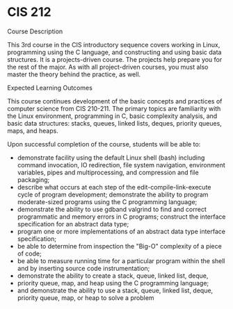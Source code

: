 # CIS 212

Course Description 

This 3rd course in the CIS introductory sequence covers working in Linux,
programming using the C language, and constructing and using basic data
structures. It is a projects-driven course. The projects help prepare you for
the rest of the major. As with all project-driven courses, you must also master
the theory behind the practice, as well.

Expected Learning Outcomes

This course continues development of the basic concepts and practices of
computer science from CIS 210-211. The primary topics are familiarity with the
Linux environment, programming in C, basic complexity analysis, and basic data
structures: stacks, queues, linked lists, deques, priority queues, maps, and
heaps.

Upon successful completion of the course, students will be able to:

- demonstrate facility using the default Linux shell (bash) including command
  invocation, IO redirection, file system navigation, environment variables,
  pipes and multiprocessing, and compression and file packaging; 
- describe what occurs at each step of the edit-compile-link-execute cycle of
  program development; demonstrate the ability to program moderate-sized
  programs using the C programming language; 
- demonstrate the ability to use gdband valgrind to find and correct
  programmatic and memory errors in C programs; construct the interface
  specification for an abstract data type; 
- program one or more implementations of an abstract data type interface
  specification; 
- be able to determine from inspection the "Big-O" complexity of a piece of
  code; 
- be able to measure running time for a particular program within the shell and
  by inserting source code instrumentation; 
- demonstrate the ability to create a stack, queue, linked list, deque, 
- priority queue, map, and heap using the C programming language; 
- and demonstrate the ability to use a stack, queue, linked list, deque,
  priority queue, map, or heap to solve a problem
